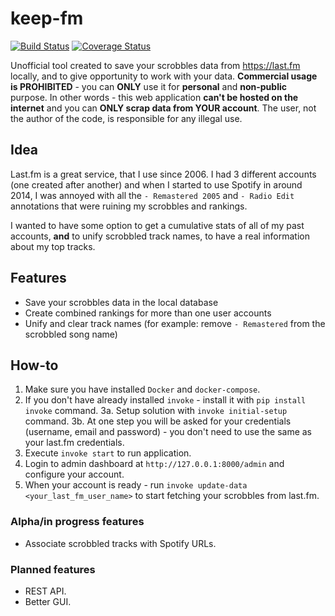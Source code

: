 # keep-fm

[![Build Status](https://travis-ci.com/rafaljusiak/keep-fm.svg?branch=master)](https://travis-ci.com/rafaljusiak/keep-fm)
[![Coverage Status](https://coveralls.io/repos/github/rafaljusiak/keep-fm/badge.svg?branch=master)](https://coveralls.io/github/rafaljusiak/keep-fm?branch=master)

Unofficial tool created to save your scrobbles data from https://last.fm locally, and to give opportunity to work with your data.
**Commercial usage is PROHIBITED** - you can **ONLY** use it for **personal** and **non-public** purpose.
In other words - this web application **can't be hosted on the internet** and you can **ONLY scrap data from YOUR account**.
The user, not the author of the code, is responsible for any illegal use.

## Idea
Last.fm is a great service, that I use since 2006. 
I had 3 different accounts (one created after another) and when I started to use Spotify in around 2014, I was annoyed with all the `- Remastered 2005` and `- Radio Edit` annotations that were ruining my scrobbles and rankings.

I wanted to have some option to get a cumulative stats of all of my past accounts, **and** to unify scrobbled track names, to have a real information about my top tracks. 

## Features
- Save your scrobbles data in the local database 
- Create combined rankings for more than one user accounts
- Unify and clear track names (for example: remove `- Remastered` from the scrobbled song name)

## How-to
1. Make sure you have installed `Docker` and `docker-compose`.
2. If you don't have already installed `invoke` - install it with `pip install invoke` command.
3a. Setup solution with `invoke initial-setup` command.
3b. At one step you will be asked for your credentials (username, email and password) - you don't need to use the same as your last.fm credentials. 
4. Execute `invoke start` to run application.
5. Login to admin dashboard at `http://127.0.0.1:8000/admin` and configure your account.
6. When your account is ready - run `invoke update-data <your_last_fm_user_name>` to start fetching your scrobbles from last.fm.

### Alpha/in progress features
- Associate scrobbled tracks with Spotify URLs.

### Planned features 
- REST API.
- Better GUI.